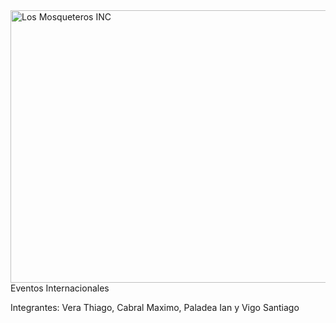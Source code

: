 <img width="896" height="436" alt="Los Mosqueteros INC" src="https://github.com/user-attachments/assets/07c2fa56-5a2d-499d-8ecd-751f9ac7453e" />
Eventos Internacionales


Integrantes: Vera Thiago, Cabral Maximo, Paladea Ian y Vigo Santiago
